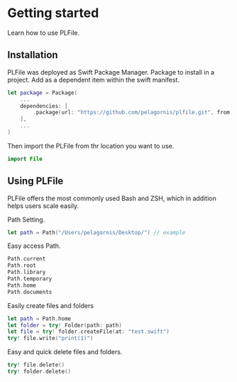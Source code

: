 #  Getting started

Learn how to use PLFile.

## Installation
PLFile was deployed as Swift Package Manager. Package to install in a project. Add as a dependent item within the swift manifest.
```swift
let package = Package(
    ...
    dependencies: [
        .package(url: "https://github.com/pelagornis/plfile.git", from: "1.0.4")
    ],
    ...
)
```
Then import the PLFile from thr location you want to use.

```swift
import File
```

## Using PLFile
PLFile offers the most commonly used Bash and ZSH, which in addition helps users scale easily.

Path Setting.

```swift
let path = Path("/Users/pelagornis/Desktop/") // example
```
Easy access Path.
```swift
Path.current
Path.root
Path.library
Path.temporary
Path.home
Path.documents
```
Easily create files and folders

```swift
let path = Path.home
let folder = try! Folder(path: path)
let file = try! folder.createFile(at: "test.swift")
try! file.write("print(1)")
```

Easy and quick delete files and folders.
``` swift
try! file.delete()
try! folder.delete()
```

